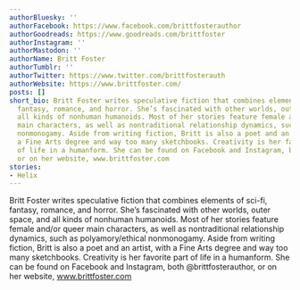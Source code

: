 ```yaml
---
authorBluesky: ''
authorFacebook: https://www.facebook.com/brittfosterauthor
authorGoodreads: https://www.goodreads.com/brittfoster
authorInstagram: ''
authorMastodon: ''
authorName: Britt Foster
authorTumblr: ''
authorTwitter: https://www.twitter.com/brittfosterauth
authorWebsite: https://www.brittfoster.com/
posts: []
short_bio: Britt Foster writes speculative fiction that combines elements of sci-fi,
  fantasy, romance, and horror. She’s fascinated with other worlds, outer space, and
  all kinds of nonhuman humanoids. Most of her stories feature female and/or queer
  main characters, as well as nontraditional relationship dynamics, such as polyamory/ethical
  nonmonogamy. Aside from writing fiction, Britt is also a poet and an artist, with
  a Fine Arts degree and way too many sketchbooks. Creativity is her favorite part
  of life in a humanform. She can be found on Facebook and Instagram, both @brittfosterauthor,
  or on her website, www.brittfoster.com
stories:
- Helix
---
```


Britt Foster writes speculative fiction that combines elements of sci-fi, fantasy, romance, and horror. She’s fascinated with other worlds, outer space, and all kinds of nonhuman humanoids. Most of her stories feature female and/or queer main characters, as well as nontraditional relationship dynamics, such as polyamory/ethical nonmonogamy. Aside from writing fiction, Britt is also a poet and an artist, with a Fine Arts degree and way too many sketchbooks. Creativity is her favorite part of life in a humanform. She can be found on Facebook and Instagram, both @brittfosterauthor, or on her website, www.brittfoster.com